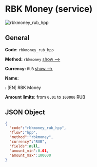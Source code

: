 
# RBK Money (service) 
![rbkmoney_rub_hpp](https://static.openfintech.io/payment_methods/rbkmoney_rub_hpp/logo.svg?w=400&c=v0.59.26#w200)  

## General 
 
**Code:** `rbkmoney_rub_hpp` 
 
**Method:** `rbkmoney` 
 [show -->](/payment-methods/rbkmoney/) 
 
**Currency:** `RUB` [show -->](/currencies/RUB/) 
 
**Name:** 
 
:	[EN] RBK Money 
 
**Amount limits:** from `0.01` to `100000` RUB 

## JSON Object 

```json
{
  "code":"rbkmoney_rub_hpp",
  "flow":"hpp",
  "method":"rbkmoney",
  "currency":"RUB",
  "fields":null,
  "amount_min":0.01,
  "amount_max":100000
}
```  
